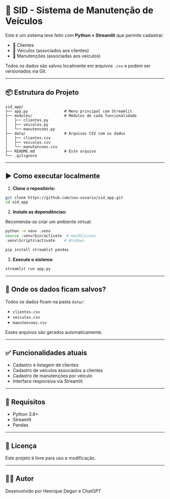 # 🚗 SID - Sistema de Manutenção de Veículos

Este é um sistema leve feito com **Python + Streamlit** que permite cadastrar:

- 👤 Clientes
- 🚗 Veículos (associados aos clientes)
- 🔧 Manutenções (associadas aos veículos)

Todos os dados são salvos localmente em arquivos `.csv` e podem ser versionados via Git.

---

## 📦 Estrutura do Projeto

```
sid_app/
├── app.py                # Menu principal com Streamlit
├── modules/              # Módulos de cada funcionalidade
│   ├── clientes.py
│   ├── veiculos.py
│   └── manutencoes.py
├── data/                 # Arquivos CSV com os dados
│   ├── clientes.csv
│   ├── veiculos.csv
│   └── manutencoes.csv
├── README.md             # Este arquivo
└── .gitignore
```

---

## ▶️ Como executar localmente

1. **Clone o repositório:**

```bash
git clone https://github.com/seu-usuario/sid_app.git
cd sid_app
```

2. **Instale as dependências:**

Recomenda-se criar um ambiente virtual:

```bash
python -m venv .venv
source .venv/bin/activate  # macOS/Linux
.venv\Scripts\activate    # Windows

pip install streamlit pandas
```

3. **Execute o sistema:**

```bash
streamlit run app.py
```

---

## 💾 Onde os dados ficam salvos?

Todos os dados ficam na pasta `data/`:

- `clientes.csv`
- `veiculos.csv`
- `manutencoes.csv`

Esses arquivos são gerados automaticamente.

---

## ✅ Funcionalidades atuais

- Cadastro e listagem de clientes
- Cadastro de veículos associados a clientes
- Cadastro de manutenções por veículo
- Interface responsiva via Streamlit

---

## 📌 Requisitos

- Python 3.8+
- Streamlit
- Pandas

---

## 📄 Licença

Este projeto é livre para uso e modificação.

---

## 🙋‍♂️ Autor

Desenvolvido por Henrique Degan e ChatGPT
